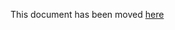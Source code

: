 This document has been moved [here](https://cartography-cncf.github.io/cartography/modules/gsuite/schema.html)
